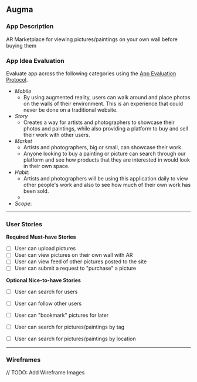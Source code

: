 ## Augma

### App Description
AR Marketplace for viewing pictures/paintings on your own wall before buying them

### App Idea Evaluation
Evaluate app across the following categories using the [App Evaluation Protocol](https://courses.codepath.com/courses/ios_university/pages/group_project/01_app_brainstorming_guide).

- *Mobile*
    - By using augmented reality, users can walk around and place photos on the walls of their environment. This is an experience that could never be done on a traditional website.
- *Story*
    - Creates a way for artists and photographers to showcase their photos and paintings, while also providing  a platform to buy and sell their work with other users.
- *Market*
    - Artists and photographers, big or small, can showcase their work. 
    - Anyone looking to buy a painting or picture can search through our platform and see how products that they are interested in would look in their own space.
- *Habit*: 
    - Artists and photographers will be using this application daily to view other people's work and also to see how much of their own work has been sold.
    - 
- *Scope*:


---

### User Stories

**Required Must-have Stories**
- [ ] User can upload pictures  
- [ ] User can view pictures on their own wall with AR  
- [ ] User can view feed of other pictures posted to the site  
- [ ] User can submit a request to "purchase" a picture  

**Optional Nice-to-have Stories**
- [ ] User can search for users
- [ ] User can follow other users
- [ ] User can "bookmark" pictures for later
- [ ] User can search for pictures/paintings by tag
- [ ] User can search for pictures/paintings by location


---

### Wireframes
// TODO: Add Wireframe Images

